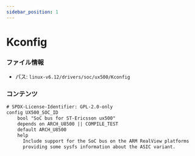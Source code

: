 ```yaml
---
sidebar_position: 1
---
```

# Kconfig

### ファイル情報

- パス: `linux-v6.12/drivers/soc/ux500/Kconfig`

### コンテンツ

```txt
# SPDX-License-Identifier: GPL-2.0-only
config UX500_SOC_ID
	bool "SoC bus for ST-Ericsson ux500"
	depends on ARCH_U8500 || COMPILE_TEST
	default ARCH_U8500
	help
	  Include support for the SoC bus on the ARM RealView platforms
	  providing some sysfs information about the ASIC variant.

```
